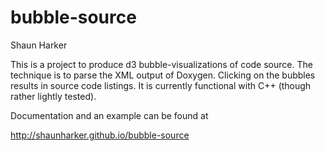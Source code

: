 # bubble-source
Shaun Harker

This is a project to produce d3 bubble-visualizations of code source. The technique is to parse the XML output of Doxygen. Clicking on the bubbles results in source code listings. It is currently functional with C++ (though rather lightly tested).

Documentation and an example can be found at 

http://shaunharker.github.io/bubble-source

